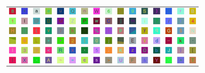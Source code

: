 <table>
<tr>
<td><img src="38.gif"></td>
<td><img src="22.gif"></td>
<td><img src="61.gif"></td>
<td><img src="65.gif"></td>
<td><img src="75.gif"></td>
<td><img src="51.gif"></td>
<td><img src="6E.gif"></td>
<td><img src="57.gif"></td>
<td><img src="36.gif"></td>
<td><img src="23.gif"></td>
<td><img src="67.gif"></td>
<td><img src="53.gif"></td>
<td><img src="29.gif"></td>
<td><img src="3A.gif"></td>
<td><img src="72.gif"></td>
<td><img src="42.gif"></td>
</tr>
<tr>
<td><img src="31.gif"></td>
<td><img src="49.gif"></td>
<td><img src="40.gif"></td>
<td><img src="44.gif"></td>
<td><img src="4D.gif"></td>
<td><img src="5A.gif"></td>
<td><img src="50.gif"></td>
<td><img src="77.gif"></td>
<td><img src="43.gif"></td>
<td><img src="5D.gif"></td>
<td><img src="6D.gif"></td>
<td><img src="69.gif"></td>
<td><img src="3F.gif"></td>
<td><img src="2F.gif"></td>
<td><img src="74.gif"></td>
<td><img src="34.gif"></td>
</tr>
<tr>
<td><img src="48.gif"></td>
<td><img src="66.gif"></td>
<td><img src="28.gif"></td>
<td><img src="76.gif"></td>
<td><img src="37.gif"></td>
<td><img src="68.gif"></td>
<td><img src="2E.gif"></td>
<td><img src="25.gif"></td>
<td><img src="21.gif"></td>
<td><img src="70.gif"></td>
<td><img src="gr2.gif"></td>
<td><img src="79.gif"></td>
<td><img src="71.gif"></td>
<td><img src="47.gif"></td>
<td><img src="24.gif"></td>
<td><img src="4E.gif"></td>
</tr>
<tr>
<td><img src="gr3.gif"></td>
<td><img src="6F.gif"></td>
<td><img src="4C.gif"></td>
<td><img src="2B.gif"></td>
<td><img src="2A.gif"></td>
<td><img src="32.gif"></td>
<td><img src="7B.gif"></td>
<td><img src="30.gif"></td>
<td><img src="6A.gif"></td>
<td><img src="gr1.gif"></td>
<td><img src="45.gif"></td>
<td><img src="56.gif"></td>
<td><img src="64.gif"></td>
<td><img src="5F.gif"></td>
<td><img src="6B.gif"></td>
<td><img src="60.gif"></td>
</tr>
<tr>
<td><img src="6C.gif"></td>
<td><img src="33.gif"></td>
<td><img src="39.gif"></td>
<td><img src="3C.gif"></td>
<td><img src="52.gif"></td>
<td><img src="78.gif"></td>
<td><img src="27.gif"></td>
<td><img src="35.gif"></td>
<td><img src="3B.gif"></td>
<td><img src="4B.gif"></td>
<td><img src="7A.gif"></td>
<td><img src="4F.gif"></td>
<td><img src="62.gif"></td>
<td><img src="4A.gif"></td>
<td><img src="7D.gif"></td>
<td><img src="5B.gif"></td>
</tr>
<tr>
<td><img src="7C.gif"></td>
<td><img src="58.gif"></td>
<td><img src="2D.gif"></td>
<td><img src="41.gif"></td>
<td><img src="7E.gif"></td>
<td><img src="3D.gif"></td>
<td><img src="63.gif"></td>
<td><img src="73.gif"></td>
<td><img src="3E.gif"></td>
<td><img src="55.gif"></td>
<td><img src="46.gif"></td>
<td><img src="26.gif"></td>
<td><img src="59.gif"></td>
<td><img src="2C.gif"></td>
<td><img src="5E.gif"></td>
<td><img src="54.gif"></td>
</tr>
</table>

